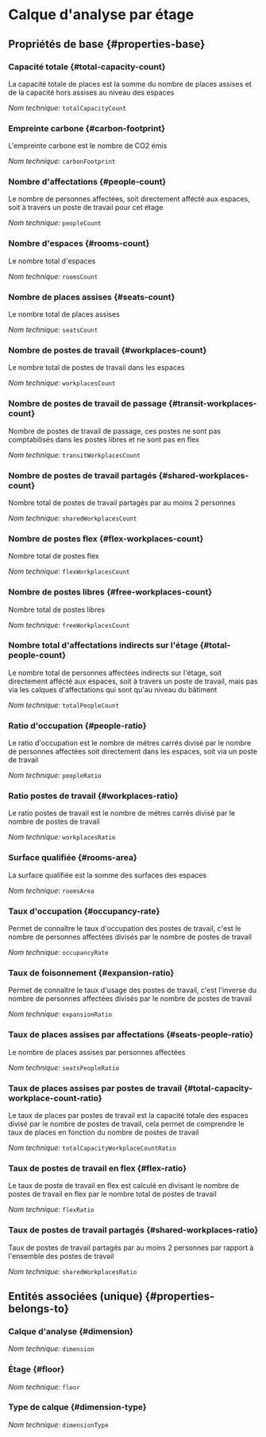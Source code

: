 # Calque d'analyse par étage
<!--- THIS FILE IS GENERATED PLEASE DO NOT EDIT IT DIRECTLY --->



<OH code="dimensionFloor"/>


## Propriétés de base {#properties-base}

### Capacité totale {#total-capacity-count}

La capacité totale de places est la somme du nombre de places assises et de la capacité hors assises au niveau des espaces

*Nom technique:* ```totalCapacityCount```
<PH code="dimensionFloor:totalCapacityCount"/>

### Empreinte carbone {#carbon-footprint}

L'empreinte carbone est le nombre de CO2 émis

*Nom technique:* ```carbonFootprint```
<PH code="dimensionFloor:carbonFootprint"/>

### Nombre d'affectations {#people-count}

Le nombre de personnes affectées, soit directement affécté aux espaces, soit à travers un poste de travail pour cet étage

*Nom technique:* ```peopleCount```
<PH code="dimensionFloor:peopleCount"/>

### Nombre d'espaces {#rooms-count}

Le nombre total d'espaces

*Nom technique:* ```roomsCount```
<PH code="dimensionFloor:roomsCount"/>

### Nombre de places assises {#seats-count}

Le nombre total de places assises

*Nom technique:* ```seatsCount```
<PH code="dimensionFloor:seatsCount"/>

### Nombre de postes de travail {#workplaces-count}

Le nombre total de postes de travail dans les espaces

*Nom technique:* ```workplacesCount```
<PH code="dimensionFloor:workplacesCount"/>

### Nombre de postes de travail de passage {#transit-workplaces-count}

Nombre de postes de travail de passage, ces postes ne sont pas comptabilisés dans les postes libres et ne sont pas en flex

*Nom technique:* ```transitWorkplacesCount```
<PH code="dimensionFloor:transitWorkplacesCount"/>

### Nombre de postes de travail partagés {#shared-workplaces-count}

Nombre total de postes de travail partagés par au moins 2 personnes

*Nom technique:* ```sharedWorkplacesCount```
<PH code="dimensionFloor:sharedWorkplacesCount"/>

### Nombre de postes flex {#flex-workplaces-count}

Nombre total de postes flex

*Nom technique:* ```flexWorkplacesCount```
<PH code="dimensionFloor:flexWorkplacesCount"/>

### Nombre de postes libres {#free-workplaces-count}

Nombre total de postes libres

*Nom technique:* ```freeWorkplacesCount```
<PH code="dimensionFloor:freeWorkplacesCount"/>

### Nombre total d'affectations indirects sur l'étage {#total-people-count}

Le nombre total de personnes affectées indirects sur l'étage, soit directement affécté aux espaces, soit à travers un poste de travail, mais pas via les calques d'affectations qui sont qu'au niveau du bâtiment

*Nom technique:* ```totalPeopleCount```
<PH code="dimensionFloor:totalPeopleCount"/>

### Ratio d'occupation {#people-ratio}

Le ratio d'occupation est le nombre de métres carrés divisé par le nombre de personnes affectées soit directement dans les espaces, soit via un poste de travail

*Nom technique:* ```peopleRatio```
<PH code="dimensionFloor:peopleRatio"/>

### Ratio postes de travail {#workplaces-ratio}

Le ratio postes de travail est le nombre de métres carrés divisé par le nombre de postes de travail

*Nom technique:* ```workplacesRatio```
<PH code="dimensionFloor:workplacesRatio"/>

### Surface qualifiée {#rooms-area}

La surface qualifiée est la somme des surfaces des espaces

*Nom technique:* ```roomsArea```
<PH code="dimensionFloor:roomsArea"/>

### Taux d'occupation {#occupancy-rate}

Permet de connaître le taux d'occupation des postes de travail, c'est le nombre de personnes affectées divisés par le nombre de postes de travail

*Nom technique:* ```occupancyRate```
<PH code="dimensionFloor:occupancyRate"/>

### Taux de foisonnement {#expansion-ratio}

Permet de connaître le taux d'usage des postes de travail, c'est l'inverse du nombre de personnes affectées divisés par le nombre de postes de travail

*Nom technique:* ```expansionRatio```
<PH code="dimensionFloor:expansionRatio"/>

### Taux de places assises par affectations {#seats-people-ratio}

Le nombre de places assises par personnes affectées

*Nom technique:* ```seatsPeopleRatio```
<PH code="dimensionFloor:seatsPeopleRatio"/>

### Taux de places assises par postes de travail {#total-capacity-workplace-count-ratio}

Le taux de places par postes de travail est la capacité totale des espaces divisé par le nombre de postes de travail, cela permet de comprendre le taux de places en fonction du nombre de postes de travail

*Nom technique:* ```totalCapacityWorkplaceCountRatio```
<PH code="dimensionFloor:totalCapacityWorkplaceCountRatio"/>

### Taux de postes de travail en flex {#flex-ratio}

Le taux de poste de travail en flex est calculé en divisant le nombre de postes de travail en flex par le nombre total de postes de travail

*Nom technique:* ```flexRatio```
<PH code="dimensionFloor:flexRatio"/>

### Taux de postes de travail partagés {#shared-workplaces-ratio}

Taux de postes de travail partagés par au moins 2 personnes par rapport à l'ensemble des postes de travail

*Nom technique:* ```sharedWorkplacesRatio```
<PH code="dimensionFloor:sharedWorkplacesRatio"/>


## Entités associées (unique) {#properties-belongs-to}

### Calque d'analyse {#dimension}



*Nom technique:* ```dimension```
<PH code="dimensionFloor:dimension"/>

### Étage {#floor}



*Nom technique:* ```floor```
<PH code="dimensionFloor:floor"/>

### Type de calque {#dimension-type}



*Nom technique:* ```dimensionType```
<PH code="dimensionFloor:dimensionType"/>





